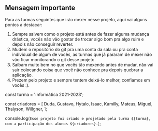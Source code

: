 ## Mensagem importante
Para as turmas seguintes que irão mexer nesse projeto, aqui vai alguns pontos a destacar:

1. Sempre salvem como o projeto está antes de fazer alguma mudança drástica, vocês não vão gostar de trocar algo bom pra algo ruim e depois não conseguir reverter.
2. Mudem o repositório do git pra uma conta da sala ou pra conta individual de algum de vocês, as turmas que já pararam de mexer não vão ficar monitorando o git desse projeto.
3. Saibam muito bem no que vocês tão mexendo antes de mudar, não vai sair colocando coisa que você não conhece pra depois quebrar a aplicação.
4. Prezem pelo projeto e sempre tentem deixá-lo melhor, confiamos em vocês :).

const turma = 'Informática 2021-2023';

const criadores = [
  Duda, Gustavo, Hytalo, Isaac, Kamilly, Mateus, Miguel, Thalyson, Willgner,
];

console.log(`Esse projeto foi criado e projetado pela turma ${turma}, com a participação dos alunos ${criadores}.`);
